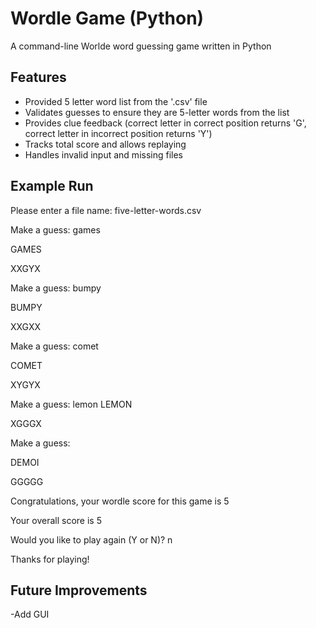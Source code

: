 # Wordle Game (Python)

A command-line Worlde word guessing game written in Python 

## Features

- Provided 5 letter word list from the '.csv' file
- Validates guesses to ensure they are 5-letter words from the list
- Provides clue feedback (correct letter in correct position returns 'G', correct letter in incorrect position returns 'Y')
- Tracks total score and allows replaying
- Handles invalid input and missing files

## Example Run
Please enter a file name: five-letter-words.csv

Make a guess: games

GAMES

XXGYX

Make a guess: bumpy

BUMPY

XXGXX

Make a guess: comet

COMET

XYGYX


Make a guess: lemon
LEMON

XGGGX

Make a guess: 

DEMOI

GGGGG

Congratulations, your wordle score for this game is 5

Your overall score is 5


Would you like to play again (Y or N)? n


Thanks for playing!

## Future Improvements
-Add GUI
